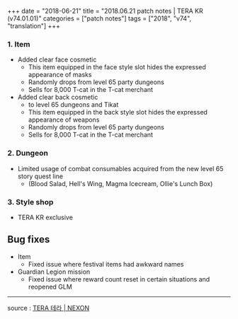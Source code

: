 +++
date = "2018-06-21"
title = "2018.06.21 patch notes | TERA KR (v74.01.01)"
categories = ["patch notes"]
tags = ["2018", "v74", "translation"]
+++

### 1. Item
- Added clear face cosmetic
  - This item equipped in the face style slot hides the expressed appearance of masks
  - Randomly drops from level 65 party dungeons
  - Sells for 8,000 T-cat in the T-cat merchant
- Added clear back cosmetic
  - to level 65 dungeons and Tikat
  - This item equipped in the back style slot hides the expressed appearance of weapons
  - Randomly drops from level 65 party dungeons
  - Sells for 8,000 T-cat in the T-cat merchant

### 2. Dungeon
- Limited usage of combat consumables acquired from the new level 65 story quest line
  - (Blood Salad, Hell's Wing, Magma Icecream, Ollie's Lunch Box)

### 3. Style shop
- TERA KR exclusive

## Bug fixes

- Item
  - Fixed issue where festival items had awkward names
- Guardian Legion mission
  - Fixed issue where reward count reset in certain situations and reopened GLM

----

source : [TERA 테라 | NEXON](http://tera.nexon.com/news/update/view.aspx?n4articlesn=339)
